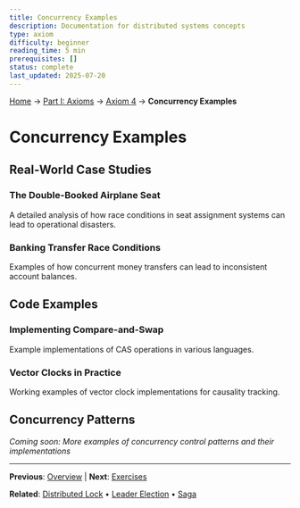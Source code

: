 ```yaml
---
title: Concurrency Examples
description: Documentation for distributed systems concepts
type: axiom
difficulty: beginner
reading_time: 5 min
prerequisites: []
status: complete
last_updated: 2025-07-20
---
```


<!-- Navigation -->
[Home](/) → [Part I: Axioms](/part1-axioms/) → [Axiom 4](/part1-axioms/axiom4-concurrency/) → **Concurrency Examples**

# Concurrency Examples

## Real-World Case Studies

### The Double-Booked Airplane Seat
A detailed analysis of how race conditions in seat assignment systems can lead to operational disasters.

### Banking Transfer Race Conditions
Examples of how concurrent money transfers can lead to inconsistent account balances.

## Code Examples

### Implementing Compare-and-Swap
Example implementations of CAS operations in various languages.

### Vector Clocks in Practice
Working examples of vector clock implementations for causality tracking.

## Concurrency Patterns

*Coming soon: More examples of concurrency control patterns and their implementations*

---

**Previous**: [Overview](./) | **Next**: [Exercises](exercises.md)

**Related**: [Distributed Lock](../../patterns/distributed-lock.md) • [Leader Election](../../patterns/leader-election.md) • [Saga](../../patterns/saga.md)
